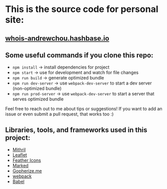 # This is the source code for personal site:
## [whois-andrewchou.hashbase.io](https://whois-andrewchou.hashbase.io)  

## Some useful commands if you clone this repo:

- `npm install` -> install dependencies for project
- `npm start` -> use for development and watch for file changes
- `npm run build` -> generate optimized bundle
- `npm run dev-server` -> use `webpack-dev-server` to start a dev server (non-optimized bundle)
- `npm run prod-server` -> use `webpack-dev-server` to start a server that serves optimized bundle


Feel free to reach out to me about tips or suggestions! If you want to add an issue or even submit a pull request, that works too :)


## Libraries, tools, and frameworks used in this project:

- [Mithril](https://mithril.js.org)
- [Leaflet](https://leafletjs.org)
- [Feather Icons](https://feathericons.com)
- [Marked](https://marked.js.org)
- [Gopherize.me](https://gopherize.me)
- [webpack](https://webpack.js.org)
- [Babel](https://babeljs.io)
